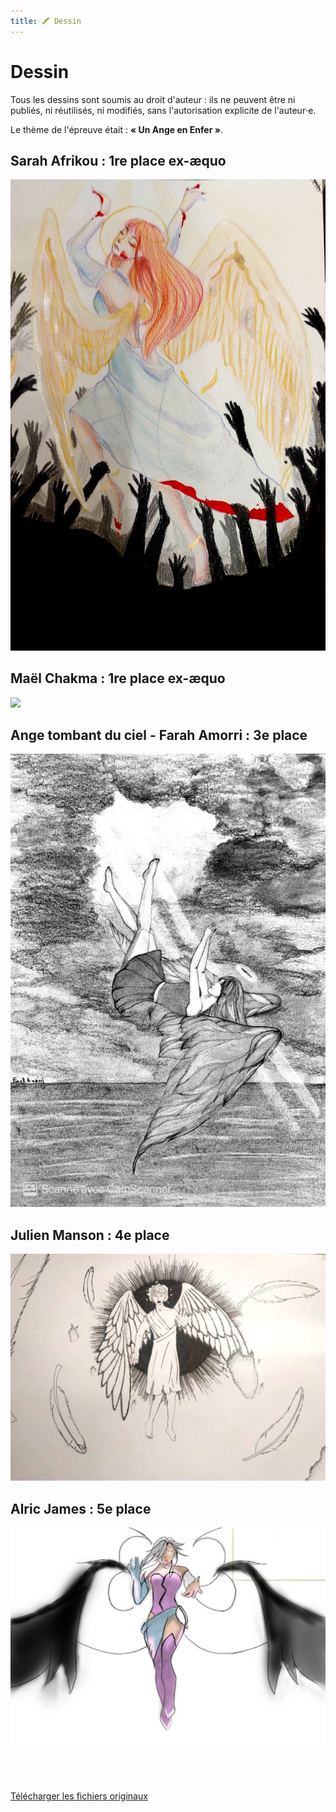 ```yaml
---
title: 🖍️ Dessin
---
```


# Dessin

<head>
    <meta name="robots" content="noindex" />
</head>

Tous les dessins sont soumis au droit d'auteur : ils ne peuvent
être ni publiés, ni réutilisés, ni modifiés, sans l'autorisation explicite de
l'auteur‧e.

Le thème de l'épreuve était : **« Un Ange en Enfer »**.

## Sarah Afrikou : 1re place ex-æquo

![](/img/oeuvres/dessin/Ange_Enfer_Sarah.jpg)

## Maël Chakma : 1re place ex-æquo

![](/img/oeuvres/dessin/Maël.png)

## Ange tombant du ciel - Farah Amorri : 3e place

![](/img/oeuvres/dessin/Ange_tombant_du_ciel_Farah.jpg)

## Julien Manson : 4e place

![](/img/oeuvres/dessin/Ange_Julien.jpg)

## Alric James : 5e place

![](/img/oeuvres/dessin/Alric.jpg)

<br/>
<br/>

[Télécharger les fichiers originaux](https://drive.google.com/drive/folders/180xKmVU39K6bF_ND8hPRH50K3dfcO8qf?usp=share_link)